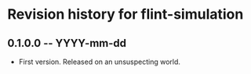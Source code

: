 # Revision history for flint-simulation

## 0.1.0.0 -- YYYY-mm-dd

* First version. Released on an unsuspecting world.
